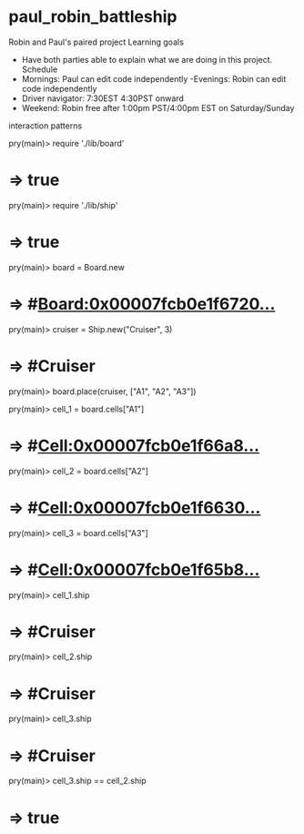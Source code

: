 # paul_robin_battleship
Robin and Paul's paired project
Learning goals
  - Have both parties able to explain what we are doing in this project.
Schedule
  - Mornings: Paul can edit code independently
  -Evenings: Robin can edit code independently
  - Driver navigator: 7:30EST 4:30PST onward
  - Weekend: Robin free after 1:00pm PST/4:00pm EST on Saturday/Sunday

  interaction patterns

  pry(main)> require './lib/board'
  # => true

  pry(main)> require './lib/ship'
  # => true

  pry(main)> board = Board.new
  # => #<Board:0x00007fcb0e1f6720...>

  pry(main)> cruiser = Ship.new("Cruiser", 3)    
  # => #Cruiser

  pry(main)> board.place(cruiser, ["A1", "A2", "A3"])    

  pry(main)> cell_1 = board.cells["A1"]    
  # => #<Cell:0x00007fcb0e1f66a8...>

  pry(main)> cell_2 = board.cells["A2"]
  # => #<Cell:0x00007fcb0e1f6630...>

  pry(main)> cell_3 = board.cells["A3"]    
  # => #<Cell:0x00007fcb0e1f65b8...>

  pry(main)> cell_1.ship
  # => #Cruiser

  pry(main)> cell_2.ship
  # => #Cruiser

  pry(main)> cell_3.ship
  # => #Cruiser

  pry(main)> cell_3.ship == cell_2.ship
  # => true
